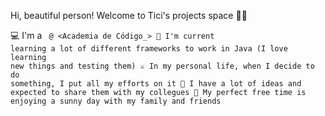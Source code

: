 Hi, beautiful person! Welcome to Tici's projects space 💁‍♀️

  💻 I'm a <Code Cadet> @ <Academia de Código_>
  📓 I'm current learning a lot of different frameworks to work in Java (I love learning new things and testing them)
  ⚔ In my personal life, when I decide to do something, I put all my efforts on it
  💬 I have a lot of ideas and expected to share them with my collegues
  🍻 My perfect free time is enjoying a sunny day with my family and friends
  

